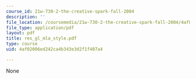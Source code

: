 ```yaml
---
course_id: 21w-730-2-the-creative-spark-fall-2004
description: ''
file_location: /coursemedia/21w-730-2-the-creative-spark-fall-2004/4af02006ed242ca4b343e3d2f1f407a4_res_gl_mla_style.pdf
file_type: application/pdf
layout: pdf
title: res_gl_mla_style.pdf
type: course
uid: 4af02006ed242ca4b343e3d2f1f407a4

---
```

None
